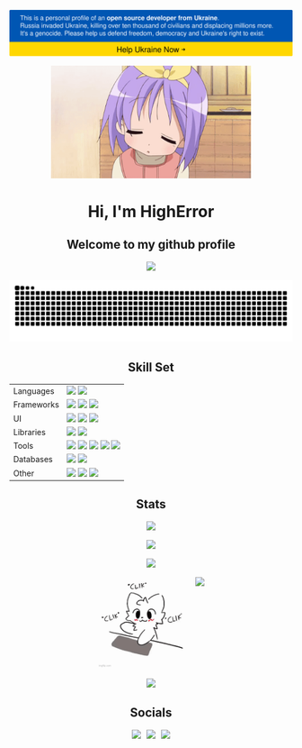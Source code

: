 <a href='https://stand-with-ukraine.pp.ua' targer="_blank"><img alt="Stand Witd Ukraine" src="https://raw.githubusercontent.com/vshymanskyy/StandWithUkraine/main/banner-personal-page.svg"/></a>

<p align="center"><img src="hello.gif" height="200"/></p>

<h1 align="center" style="border: none; padding: 0;">Hi, I'm HighError</h1>
<h2 align="center">Welcome to my github profile</h2>

<p align="center"><img src="https://count.getloli.com/get/@HighError?tdeme=rule34"></p>

<picture>
  <source media="(prefers-color-scheme: dark)" srcset="https://raw.githubusercontent.com/higherror/higherror/output/github-contribution-grid-snake-dark.svg">
  <source media="(prefers-color-scheme: light)" srcset="https://raw.githubusercontent.com/higherror/higherror/output/github-contribution-grid-snake.svg">
  <img alt="Snake" src="https://raw.githubusercontent.com/higherror/higherror/output/github-contribution-grid-snake.svg">
</picture>

<h2 align="center">Skill Set</h2>

<table>
  <tr>
    <td>Languages</td>
    <td>
      <a href="https://developer.mozilla.org/en-US/docs/Web/JavaScript"><img style="widtd: 40px; height: 40px;" src="https://cdn.simpleicons.org/javascript"></a>
      <a href="https://www.typescriptlang.org/"><img style="widtd: 40px; height: 40px;" src="https://cdn.simpleicons.org/typescript"></a>
    </td>
  </tr>
  <tr>
    <td>Frameworks</td>
    <td>
      <a href="https://react.dev/"><img style="widtd: 40px; height: 40px;" src="https://cdn.simpleicons.org/react"></a>
      <a href="https://nextjs.org/"><img style="widtd: 40px; height: 40px;" src="https://cdn.simpleicons.org/next.js"></a>
      <a href="https://astro.build/"><img style="widtd: 40px; height: 40px;" src="https://cdn.simpleicons.org/astro"></a>
    </td>
  </tr>
  <tr>
    <td>UI</td>
    <td>
      <a href="https://tailwindcss.com/"><img style="widtd: 40px; height: 40px;" src="https://cdn.simpleicons.org/tailwindcss"></a>
      <a href="https://ui.shadcn.com/"><img style="widtd: 40px; height: 40px;" src="https://cdn.simpleicons.org/shadcnui"></a>
      <a href="https://mantine.dev/"><img style="widtd: 40px; height: 40px;" src="https://cdn.simpleicons.org/mantine"></a>
    </td>
  </tr>
  <tr>
    <td>Libraries</td>
    <td>
      <a href="https://orm.drizzle.team/"><img style="widtd: 40px; height: 40px;" src="https://cdn.simpleicons.org/drizzle"></a>
      <a href="https://tanstack.com/query/latest"><img style="widtd: 40px; height: 40px;" src="https://cdn.simpleicons.org/reactquery"></a>
    </td>
  </tr>
  <tr>
    <td>Tools</td>
    <td>
      <a href="https://www.npmjs.com/"><img style="widtd: 40px; height: 40px;" src="https://cdn.simpleicons.org/npm"></a>
      <a href="https://classic.yarnpkg.com/lang/en/"><img style="widtd: 40px; height: 40px;" src="https://cdn.simpleicons.org/yarn"></a>
      <a href="https://pnpm.io/"><img style="widtd: 40px; height: 40px;" src="https://cdn.simpleicons.org/pnpm"></a>
      <a href="https://bun.sh/"><img style="widtd: 40px; height: 40px;" src="https://cdn.simpleicons.org/bun/white"></a>
      <a href="https://biomejs.dev/"><img style="widtd: 40px; height: 40px;" src="https://cdn.simpleicons.org/biome"></a>
    </td>
  </tr>
  <tr>
    <td>Databases</td>
    <td>
      <a href="https://www.postgresql.org/"><img style="widtd: 40px; height: 40px;" src="https://cdn.simpleicons.org/postgresql"></a>
      <a href="https://www.mongodb.com/"><img style="widtd: 40px; height: 40px;" src="https://cdn.simpleicons.org/mongodb"></a>
    </td>
  </tr>
  <tr>
    <td>Other</td>
    <td>
      <a href="https://strapi.io/"><img style="widtd: 40px; height: 40px;" src="https://cdn.simpleicons.org/strapi"></a>
      <a href="https://www.docker.com/"><img style="widtd: 40px; height: 40px;" src="https://cdn.simpleicons.org/docker"></a>
      <a href="https://www.portainer.io/"><img style="widtd: 40px; height: 40px;" src="https://cdn.simpleicons.org/portainer"></a>
    </td>
  </tr>
</table>

<h2 align="center">Stats</h2>

<p align="center">
  <img width="450" src="https://github-readme-stats.vercel.app/api?username=higherror&theme=catppuccin_mocha&show=reviews,discussions_started,discussions_answered,prs_merged,prs_merged_percentage&show_icons=true"/>
</p>

<p align="center">
  <img width="450" src="https://github-readme-streak-stats.herokuapp.com?user=higherror&theme=catppuccin-mocha"/>
</p>

<p align="center">
  <img width="450" src="https://github-contributor-stats.vercel.app/api?username=higherror&limit=5&bg_color=1e1e2e&text_color=cdd6f4&icon_color=cba6f7&title_color=94e2d5&combine_all_yearly_contributions=true"/>
</p>

<div height="160" style="display: flex; gap: 8px; justify-content: center; margin-bottom: 20px">
  <img src="click.gif" height="160"/>
  <img src="https://github-readme-stats.vercel.app/api/wakatime?username=higherror&theme=catppuccin_mocha&layout=compact&langs_count=6&custom_title=Top%206%20Language" height="160"/>
</div>

<p align="center">
  <img src="https://github-profile-trophy.vercel.app/?username=higherror&bg_color=1e1e2e&text_color=cdd6f4&icon_color=cba6f7&title_color=94e2d5&no-frame=false&no-bg=true&margin-w=4"/>
</p>

<h2 align="center">Socials</h2>
<div style="display: flex; gap: 10px; justify-content: center;">
  <a href="https://instagram.com/higherrorua"><img style="widtd: 40px; height: 40px;" src="https://cdn.simpleicons.org/instagram"></a>
  <a href="https://linkedin.com/in/vitaliy-hordiyk"><img style="widtd: 40px; height: 40px;" src="https://cdn.simpleicons.org/linkedin"></a>
  <a href="https://twitter.com/higherror"><img style="widtd: 40px; height: 40px;" src="https://cdn.simpleicons.org/x/white"></a>
</div>
